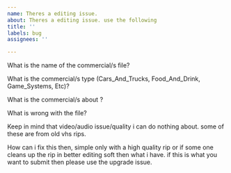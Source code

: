 ```yaml
---
name: Theres a editing issue.
about: Theres a editing issue. use the following
title: ''
labels: bug
assignees: ''

---
```


What is the name of the commercial/s  file?

What is the commercial/s type (Cars_And_Trucks, Food_And_Drink, Game_Systems, Etc)?

What is the commercial/s about ?

What is wrong with the file?

Keep in mind that video/audio issue/quality i can do nothing about. some of these are from old vhs rips.

How can i fix this then, simple only with a high quality rip or if some one cleans up the rip in better editing soft then what i have. if this is what you want to submit then please use the upgrade issue.
